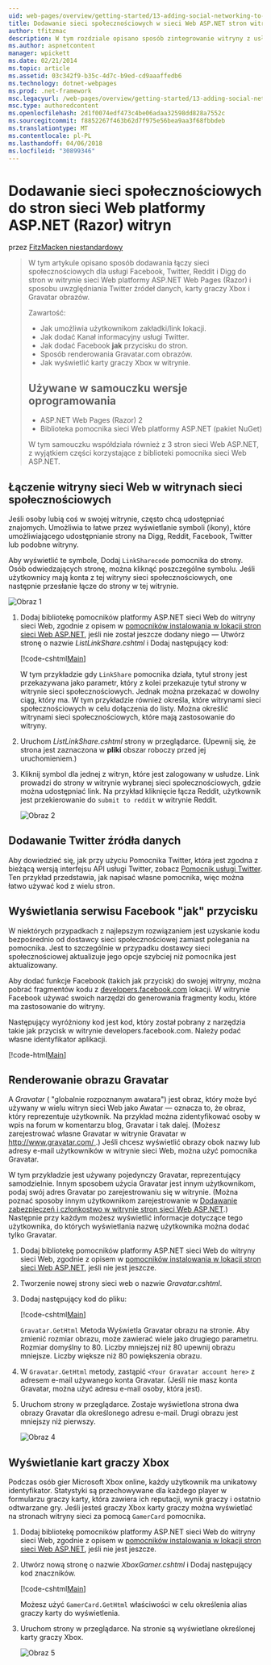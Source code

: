 ```yaml
---
uid: web-pages/overview/getting-started/13-adding-social-networking-to-your-web-site
title: Dodawanie sieci społecznościowych w sieci Web ASP.NET stron witryny (Razor) | Dokumentacja firmy Microsoft
author: tfitzmac
description: W tym rozdziale opisano sposób zintegrowanie witryny z usługami sieci społecznościowych. W tym rozdziale dowiesz się, jak umożliwia użytkownikom zakładki/link witryny sieci Web...
ms.author: aspnetcontent
manager: wpickett
ms.date: 02/21/2014
ms.topic: article
ms.assetid: 03c342f9-b35c-4d7c-b9ed-cd9aaaffedb6
ms.technology: dotnet-webpages
ms.prod: .net-framework
msc.legacyurl: /web-pages/overview/getting-started/13-adding-social-networking-to-your-web-site
msc.type: authoredcontent
ms.openlocfilehash: 2d1f0074edf473c4be06adaa32598dd828a7552c
ms.sourcegitcommit: f8852267f463b62d7f975e56bea9aa3f68fbbdeb
ms.translationtype: MT
ms.contentlocale: pl-PL
ms.lasthandoff: 04/06/2018
ms.locfileid: "30899346"
---
```

<a name="adding-social-networking-to-aspnet-web-pages-razor-sites"></a>Dodawanie sieci społecznościowych do stron sieci Web platformy ASP.NET (Razor) witryn
====================
przez [FitzMacken niestandardowy](https://github.com/tfitzmac)

> W tym artykule opisano sposób dodawania łączy sieci społecznościowych dla usługi Facebook, Twitter, Reddit i Digg do stron w witrynie sieci Web platformy ASP.NET Web Pages (Razor) i sposobu uwzględniania Twitter źródeł danych, karty graczy Xbox i Gravatar obrazów.
> 
> Zawartość:
> 
> - Jak umożliwia użytkownikom zakładki/link lokacji.
> - Jak dodać Kanał informacyjny usługi Twitter.
> - Jak dodać Facebook **jak** przycisku do stron.
> - Sposób renderowania Gravatar.com obrazów.
> - Jak wyświetlić karty graczy Xbox w witrynie.
>   
> 
> ## <a name="software-versions-used-in-the-tutorial"></a>Używane w samouczku wersje oprogramowania
> 
> 
> - ASP.NET Web Pages (Razor) 2
> - Biblioteka pomocnika sieci Web platformy ASP.NET (pakiet NuGet)
>   
> 
> W tym samouczku współdziała również z 3 stron sieci Web ASP.NET, z wyjątkiem części korzystające z biblioteki pomocnika sieci Web ASP.NET.


<a id="Linking_Your_Website"></a>
## <a name="linking-your-website-on-social-networking-sites"></a>Łączenie witryny sieci Web w witrynach sieci społecznościowych

Jeśli osoby lubią coś w swojej witrynie, często chcą udostępniać znajomych. Umożliwia to łatwe przez wyświetlanie symboli (ikony), które umożliwiającego udostępnianie strony na Digg, Reddit, Facebook, Twitter lub podobne witryny.

Aby wyświetlić te symbole, Dodaj `LinkSharecode` pomocnika do strony. Osób odwiedzających stronę, można kliknąć poszczególne symbolu. Jeśli użytkownicy mają konta z tej witryny sieci społecznościowych, one następnie przesłanie łącze do strony w tej witrynie.

![Obraz 1](13-adding-social-networking-to-your-web-site/_static/image1.jpg)

1. Dodaj bibliotekę pomocników platformy ASP.NET sieci Web do witryny sieci Web, zgodnie z opisem w [pomocników instalowania w lokacji stron sieci Web ASP.NET](https://go.microsoft.com/fwlink/?LinkId=252372), jeśli nie został jeszcze dodany niego — Utwórz stronę o nazwie *ListLinkShare.cshtml* i Dodaj następujący kod:

    [!code-cshtml[Main](13-adding-social-networking-to-your-web-site/samples/sample1.cshtml)]

    W tym przykładzie gdy `LinkShare` pomocnika działa, tytuł strony jest przekazywana jako parametr, który z kolei przekazuje tytuł strony w witrynie sieci społecznościowych. Jednak można przekazać w dowolny ciąg, który ma. W tym przykładzie również określa, które witrynami sieci społecznościowych w celu dołączenia do listy. Można określić witrynami sieci społecznościowych, które mają zastosowanie do witryny.
2. Uruchom *ListLinkShare.cshtml* strony w przeglądarce. (Upewnij się, że strona jest zaznaczona w **pliki** obszar roboczy przed jej uruchomieniem.)
3. Kliknij symbol dla jednej z witryn, które jest zalogowany w usłudze. Link prowadzi do strony w witrynie wybranej sieci społecznościowych, gdzie można udostępniać link. Na przykład kliknięcie łącza Reddit, użytkownik jest przekierowanie do `submit to reddit` w witrynie Reddit.

     ![Obraz 2](13-adding-social-networking-to-your-web-site/_static/image2.jpg)

<a id="Adding_a_Twitter_Feed"></a>
## <a name="adding-a-twitter-feed"></a>Dodawanie Twitter źródła danych

Aby dowiedzieć się, jak przy użyciu Pomocnika Twitter, która jest zgodna z bieżącą wersją interfejsu API usługi Twitter, zobacz [Pomocnik usługi Twitter](../ui-layouts-and-themes/twitter-helper.md). Ten przykład przedstawia, jak napisać własne pomocnika, więc można łatwo używać kod z wielu stron.

<a id="Displaying_a_Facebook_Button"></a>
## <a name="displaying-a-facebook-quotlikequot-button"></a>Wyświetlania serwisu Facebook &quot;jak&quot; przycisku

W niektórych przypadkach z najlepszym rozwiązaniem jest uzyskanie kodu bezpośrednio od dostawcy sieci społecznościowej zamiast polegania na pomocnika. Jest to szczególnie w przypadku dostawcy sieci społecznościowej aktualizuje jego opcje szybciej niż pomocnika jest aktualizowany.

Aby dodać funkcje Facebook (takich jak przycisk) do swojej witryny, można pobrać fragmentów kodu z [developers.facebook.com](https://developers.facebook.com/) lokacji. W witrynie Facebook używać swoich narzędzi do generowania fragmenty kodu, które ma zastosowanie do witryny.

Następujący wyróżniony kod jest kod, który został pobrany z narzędzia takie jak przycisk w witrynie developers.facebook.com. Należy podać własne identyfikator aplikacji.

[!code-html[Main](13-adding-social-networking-to-your-web-site/samples/sample2.html?highlight=7-14,16-17)]

<a id="Rendering_a_Gravatar_Image"></a>
## <a name="rendering-a-gravatar-image"></a>Renderowanie obrazu Gravatar

A *Gravatar* ( &quot;globalnie rozpoznanym awatara&quot;) jest obraz, który może być używany w wielu witryn sieci Web jako Awatar &#8212; oznacza to, że obraz, który reprezentuje użytkownik. Na przykład można zidentyfikować osoby w wpis na forum w komentarzu blog, Gravatar i tak dalej. (Możesz zarejestrować własne Gravatar w witrynie Gravatar w [ http://www.gravatar.com/ ](http://www.gravatar.com/).) Jeśli chcesz wyświetlić obrazy obok nazwy lub adresy e-mail użytkowników w witrynie sieci Web, można użyć pomocnika Gravatar.

W tym przykładzie jest używany pojedynczy Gravatar, reprezentujący samodzielnie. Innym sposobem użycia Gravatar jest innym użytkownikom, podaj swój adres Gravatar po zarejestrowaniu się w witrynie. (Można poznać sposoby innym użytkownikom zarejestrowanie w [Dodawanie zabezpieczeń i członkostwo w witrynie stron sieci Web ASP.NET](https://go.microsoft.com/fwlink/?LinkId=202904).) Następnie przy każdym możesz wyświetlić informacje dotyczące tego użytkownika, do których wyświetlania nazwę użytkownika można dodać tylko Gravatar.

1. Dodaj bibliotekę pomocników platformy ASP.NET sieci Web do witryny sieci Web, zgodnie z opisem w [pomocników instalowania w lokacji stron sieci Web ASP.NET](https://go.microsoft.com/fwlink/?LinkId=252372), jeśli nie jest jeszcze.
2. Tworzenie nowej strony sieci web o nazwie *Gravatar.cshtml*.
3. Dodaj następujący kod do pliku: 

    [!code-cshtml[Main](13-adding-social-networking-to-your-web-site/samples/sample3.cshtml)]

    `Gravatar.GetHtml` Metoda Wyświetla Gravatar obrazu na stronie. Aby zmienić rozmiar obrazu, może zawierać wiele jako drugiego parametru. Rozmiar domyślny to 80. Liczby mniejszej niż 80 upewnij obrazu mniejsze. Liczby większe niż 80 powiększenia obrazu.
4. W `Gravatar.GetHtml` metody, zastąpić `<Your Gravatar account here>` z adresem e-mail używanego konta Gravatar. (Jeśli nie masz konta Gravatar, można użyć adresu e-mail osoby, która jest).
5. Uruchom strony w przeglądarce. Zostaje wyświetlona strona dwa obrazy Gravatar dla określonego adresu e-mail. Drugi obrazu jest mniejszy niż pierwszy. 

    ![Obraz 4](13-adding-social-networking-to-your-web-site/_static/image3.jpg)

<a id="Displaying_an_Xbox_Gamer_Card"></a>
## <a name="displaying-an-xbox-gamer-card"></a>Wyświetlanie kart graczy Xbox

Podczas osób gier Microsoft Xbox online, każdy użytkownik ma unikatowy identyfikator. Statystyki są przechowywane dla każdego player w formularzu graczy karty, która zawiera ich reputacji, wynik graczy i ostatnio odtwarzane gry. Jeśli jesteś graczy Xbox karty graczy można wyświetlać na stronach witryny sieci za pomocą `GamerCard` pomocnika.

1. Dodaj bibliotekę pomocników platformy ASP.NET sieci Web do witryny sieci Web, zgodnie z opisem w [pomocników instalowania w lokacji stron sieci Web ASP.NET](https://go.microsoft.com/fwlink/?LinkId=252372), jeśli nie jest jeszcze.
2. Utwórz nową stronę o nazwie *XboxGamer.cshtml* i Dodaj następujący kod znaczników.

    [!code-cshtml[Main](13-adding-social-networking-to-your-web-site/samples/sample4.cshtml)]

    Możesz użyć `GamerCard.GetHtml` właściwości w celu określenia alias graczy karty do wyświetlenia.
3. Uruchom strony w przeglądarce. Na stronie są wyświetlane określonej karty graczy Xbox.

    ![Obraz 5](13-adding-social-networking-to-your-web-site/_static/image4.jpg)
